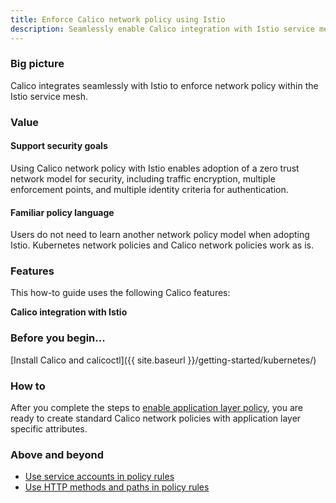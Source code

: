 ```yaml
---
title: Enforce Calico network policy using Istio
description: Seamlessly enable Calico integration with Istio service mesh to enforce network policy including matching on HTTP methods and paths.
---
```


### Big picture

Calico integrates seamlessly with Istio to enforce network policy within the Istio service mesh.

### Value

#### Support security goals

Using Calico network policy with Istio enables adoption of a zero trust network model for security, including traffic encryption, multiple enforcement points, and multiple identity criteria for authentication.

#### Familiar policy language

Users do not need to learn another network policy model when adopting Istio. Kubernetes network policies and Calico network policies work as is.

### Features

This how-to guide uses the following Calico features:

**Calico integration with Istio**

### Before you begin...

[Install Calico and calicoctl]({{ site.baseurl }}/getting-started/kubernetes/)

### How to

After you complete the steps to [enable application layer policy]({{site.baseurl}}/security/app-layer-policy), you are ready to create standard Calico network policies with application layer specific attributes.

### Above and beyond

- [Use service accounts in policy rules]({{site.baseurl}}/security/service-accounts) 
- [Use HTTP methods and paths in policy rules]({{site.baseurl}}/security/http-methods)
